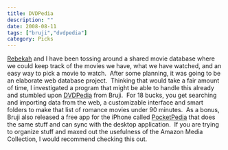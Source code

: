 ```yaml
---
title: DVDPedia
description: ""
date: 2008-08-11
tags: ["bruji","dvdpedia"]
category: Picks
---
```



<a href="https://web.archive.org/web/20131211120824/http://www.urbanfarmgirl.net/">Rebekah</a> and I have been tossing around a shared movie database where we could keep track of the movies we have, what we have watched, and an easy way to pick a movie to watch.&nbsp; After some planning, it was going to be an elaborate web database project.&nbsp; Thinking that would take a fair amount of time, I investigated a program that might be able to handle this already and stumbled upon <a href="https://web.archive.org/web/20131211120824/http://www.bruji.com/dvdpedia">DVDPedia</a> from Bruji.&nbsp; For 18 bucks, you get searching and importing data from the web, a customizable interface and smart folders to make that list of romance movies under 90 minutes.&nbsp; As a bonus, Bruji also released a free app for the iPhone called <a href="https://web.archive.org/web/20131211120824/http://www.bruji.com/pocketpedia/">PocketPedia</a> that does the same stuff and can sync with the desktop application.&nbsp; If you are trying to organize stuff and maxed out the usefulness of the Amazon Media Collection, I would recommend checking this out.
